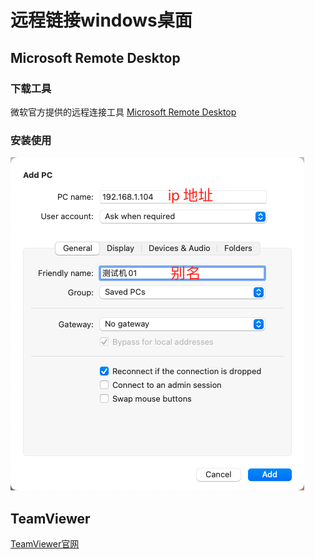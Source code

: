 # 远程链接windows桌面

## Microsoft Remote Desktop

### 下载工具

微软官方提供的远程连接工具 [Microsoft Remote Desktop](https://links.jianshu.com/go?to=https%3A%2F%2Fdocs.microsoft.com%2Fen-us%2Fwindows-server%2Fremote%2Fremote-desktop-services%2Fclients%2Fremote-desktop-mac)

### 安装使用

![](../assets/imgs/mac/5792176-4f5dba421389b4fd.png)

## TeamViewer

[TeamViewer官网](https://www.teamviewer.cn/cn/?utm_source=baidu&utm_medium=cpc&utm_campaign=CN%7CB%7CPR%7C20%7Cnov%7Cbrand-words%7Cnew%7Ct0%7C0&bd_vid=10962328688079507871)